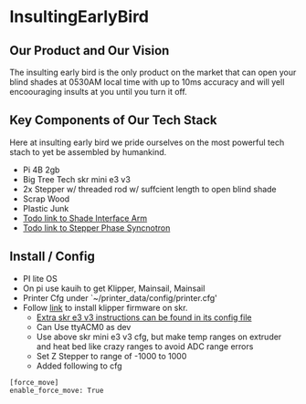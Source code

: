 # InsultingEarlyBird

## Our Product and Our Vision
The insulting early bird is the only product on the market that can open your blind shades at 0530AM local time with up to 10ms accuracy and will yell encoouraging insults at you until you turn it off.

## Key Components of Our Tech Stack

Here at insulting early bird we pride ourselves on the most powerful tech stach to yet be assembled by humankind.

* Pi 4B 2gb
* Big Tree Tech skr mini e3 v3
* 2x Stepper w/ threaded rod w/ suffcient length to open blind shade
* Scrap Wood
* Plastic Junk
* [Todo link to Shade Interface Arm](..)
* [Todo link to Stepper Phase Syncnotron](..)

## Install / Config
* PI lite OS
* On pi use kauih to get Klipper, Mainsail, Mainsail
* Printer Cfg under `~/printer_data/config/printer.cfg'
* Follow [link](https://www.klipper3d.org/Installation.html) to install klipper firmware on skr.
  * [Extra skr e3 v3 instructions can be found in its config file](https://github.com/bigtreetech/BIGTREETECH-SKR-mini-E3/blob/master/firmware/V3.0/Klipper/SKR-mini-E3-V3.0-klipper.cfg)
  * Can Use ttyACM0 as dev
  * Use above skr mini e3 v3 cfg, but make temp ranges on extruder and heat bed like crazy ranges to avoid ADC range errors
  * Set Z Stepper to range of -1000 to 1000
  * Added following to cfg

```
[force_move]
enable_force_move: True
```

